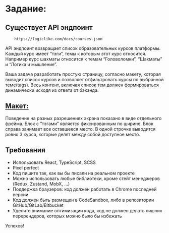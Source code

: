 # Задание:
## Существует API эндпоинт 
 
```GET
    https://logiclike.com/docs/courses.json
```
API эндпоинт возвращает список образовательных курсов платформы. Каждый курс имеет “тэги”, темы к которым этот курс относится. Например курс шахматы относится к темам “Головоломки”, “Шахматы” и “Логика и мышление”. 

Ваша задача разработать простую страницу, согласно макету, которая выводит список курсов и позволяет отфильтровать курсы по выбранной теме(tags). Весь контент, включая список тем должен формироваться динамически исходя из ответа от бэкэнда.

## [Макет:](https://www.figma.com/file/gngIKlPiSuWmtoJPIfWHs8/Interview-Frontend?type=design&node-id=711-535&mode=design&t=RUg2M0Dhe5nPRGyb-4)

Поведение на разных разрешениях экрана показано в виде отдельного фрейма. Блок с “тэгами” является фиксированным по ширине. Блок справа занимает все оставшееся место. В одной строчке выводится ровно 3 курса, которые делят между собой доступное место.
## Требования
* Использовать React, TypeScript, SCSS
* Pixel perfect
* Код пишите так, как вы бы писали на реальном проекте
* Можно использовать любые библиотеки, кроме стейт менеджеров (Redux, Zustand, MobX, ...)
* Поддержка браузеров: код должен работать в Chrome последней версии
* Код должен быть размещен в CodeSandbox, либо в репозитории GitHub/GitLab/Bitbucket
* Уделите внимание оптимизации кода, код не должен делать лишних перерендеров, которых можно было бы избежать

Успехов! 
